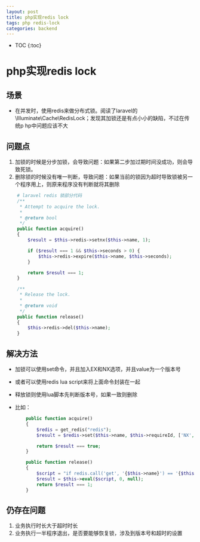 ```yaml
---
layout: post
title: php实现redis lock
tags: php redis-lock
categories: backend
---
```


* TOC
{:toc}

# php实现redis lock

## 场景

- 在并发时，使用redis来做分布式锁。阅读了laravel的\Illuminate\Cache\RedisLock；发现其加锁还是有点小小的缺陷，不过在传统p
hp中问题应该不大

## 问题点

1. 加锁的时候是分步加锁，会导致问题：如果第二步加过期时间没成功，则会导致死锁。
2. 删除锁的时候没有唯一判断，导致问题：如果当前的锁因为超时导致锁被另一个程序用上，则原来程序没有判断就将其删除

```php
    # laravel redis 锁部分代码
    /**
     * Attempt to acquire the lock.
     *
     * @return bool
     */
    public function acquire()
    {
        $result = $this->redis->setnx($this->name, 1);

        if ($result === 1 && $this->seconds > 0) {
            $this->redis->expire($this->name, $this->seconds);
        }

        return $result === 1;
    }

    /**
     * Release the lock.
     *
     * @return void
     */
    public function release()
    {
        $this->redis->del($this->name);
    }
```

## 解决方法

* 加锁可以使用set命令，并且加入EX和NX选项，并且value为一个版本号
* 或者可以使用redis lua script来将上面命令封装在一起
* 释放锁则使用lua脚本先判断版本号，如果一致则删除
* 比如：

    ```php
        public function acquire()
        {
            $redis = get_redis("redis");
            $result = $redis->set($this->name, $this->requireId, ['NX', 'EX' => $this->second]);

            return $result === true;
        }

        public function release()
        {
            $script = "if redis.call('get', '{$this->name}') == '{$this->requireId}' then return redis.call('del', '{$this->name}') else return 0 end";
            $result = $this->eval($script, 0, null);
            return $result === 1;
        }
    ```

## 仍存在问题

1. 业务执行时长大于超时时长
2. 业务执行一半程序退出，是否要能够恢复锁，涉及到版本号和超时的设置
